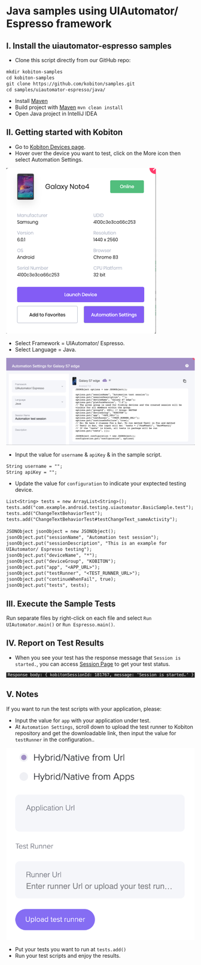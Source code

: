 # Java samples using UIAutomator/ Espresso framework

## I. Install the uiautomator-espresso samples

- Clone this script directly from our GitHub repo:

```
mkdir kobiton-samples
cd kobiton-samples
git clone https://github.com/kobiton/samples.git
cd samples/uiautomator-espresso/java/
```
- Install [Maven](https://maven.apache.org/install.html)
- Build project with [Maven](https://maven.apache.org/run-maven/) `mvn clean install`
- Open Java project in IntelliJ IDEA
  
## II. Getting started with Kobiton

- Go to [Kobiton Devices page](https://portal.kobiton.com/devices).
- Hover over the device you want to test, click on the More icon then select Automation Settings.

![automation-settings.png](/uiautomator-espresso/assets/automation-settings.png)

- Select Framework = UIAutomator/ Espresso.
- Select Language = Java.

![automation-settings-java.png](/uiautomator-espresso/assets/automation-settings-java.png)

- Input the value for `username` & `apiKey` & in the sample script.

```
String username = "";
String apiKey = "";
```
- Update the value for `configuration` to indicate your exptected testing device.

```
List<String> tests = new ArrayList<String>();
tests.add("com.example.android.testing.uiautomator.BasicSample.test");
tests.add("ChangeTextBehaviorTest");
tests.add("ChangeTextBehaviorTest#testChangeText_sameActivity");

JSONObject jsonObject = new JSONObject();
jsonObject.put("sessionName", "Automation test session");
jsonObject.put("sessionDescription", "This is an example for UIAutomator/ Espresso testing");
jsonObject.put("deviceName", "*");
jsonObject.put("deviceGroup", "KOBITON");
jsonObject.put("app", "<APP_URL>");
jsonObject.put("testRunner", "<TEST_RUNNER_URL>");
jsonObject.put("continueWhenFail", true);
jsonObject.put("tests", tests);
```

## III. Execute the Sample Tests

Run separate files by right-click on each file and select `Run UIAutomator.main()` or `Run Espresso.main()`.

## IV. Report on Test Results

- When you see your test has the response message that `Session is started.`, you can access [Session Page](https://portal.kobiton.com/sessions) to get your test status.

![response-body.png](/uiautomator-espresso/assets/response-body.png)

## V. Notes

If you want to run the test scripts with your application, please:
- Input the value for `app` with your application under test.
- At `Automation Settings`, scroll down to upload the test runner to Kobiton repository and get the downloadable link, then input the value for `testRunner` in the configuration..

![upload-test-runner.png](/uiautomator-espresso/assets/upload-test-runner.png)

- Put your tests you want to run at `tests.add()`
- Run your test scripts and enjoy the results.

